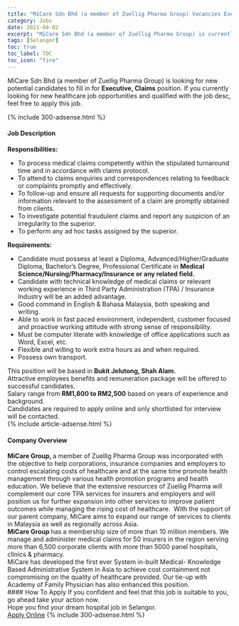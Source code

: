 ```yaml
---
title: "MiCare Sdn Bhd (a member of Zuellig Pharma Group) Vacancies Executive, Claims" 
category: Jobs 
date: 2021-04-02 
excerpt: "MiCare Sdn Bhd (a member of Zuellig Pharma Group) is currently looking for suitable person to fill in the Executive, Claims which positioned at Selangor" 
tags: [Selangor] 
toc: true 
toc_label: TOC 
toc_icon: "fire" 
--- 
```


<p>MiCare Sdn Bhd (a member of Zuellig Pharma Group) is looking for new potential candidates to fill in for <b>Executive, Claims</b> position. If you currently looking for new healthcare job opportunities and qualified with the job desc, feel free to apply this job.
</p>{% include 300-adsense.html %} 
<div><div><h4>Job Description</h4></div><div><div><span><div><div><strong>Responsibilities:</strong></div><ul><li>To process medical claims competently within the stipulated turnaround time and in accordance with claims protocol.</li><li>To attend to claims enquiries and correspondences relating to feedback or complaints promptly and effectively.</li><li>To follow-up and ensure all requests for supporting documents and/or information relevant to the assessment of a claim are promptly obtained from clients.</li><li>To investigate potential fraudulent claims and report any suspicion of an irregularity to the superior.</li><li>To perform any ad hoc tasks assigned by the superior.</li></ul><div><strong>Requirements:</strong></div><ul><li>Candidate must possess at least a Diploma, Advanced/Higher/Graduate Diploma, Bachelor&#8217;s Degree, Professional Certificate in <strong>Medical Science/Nursing/Pharmacy/Insurance or any related field.</strong></li><li>Candidate with technical knowledge of medical claims or relevant working experience in Third Party Administration (TPA) / Insurance Industry will be an added advantage.</li><li>Good command in English &amp; Bahasa Malaysia, both speaking and writing.</li><li>Able to work in fast paced environment, independent, customer focused and proactive working attitude with strong sense of responsibility.</li><li>Must be computer literate with knowledge of office applications such as Word, Excel, etc.</li><li>Flexible and willing to work extra hours as and when required.</li><li>Possess own transport.</li></ul><div>This position will be based in <strong>Bukit Jelutong, Shah Alam.</strong></div><div>Attractive employees benefits and remuneration package will be offered to successful candidates.</div><div>Salary range from <strong>RM1,800 to RM2,500</strong> based on years of experience and background.</div><div>Candidates are required to apply online and only shortlisted for interview will be contacted.</div></div></span></div></div></div> 
{% include article-adsense.html %} 
<div><div><h4>Company Overview</h4></div><div><div><span><div><div>
<div>
<strong>MiCare Group, </strong>a member of Zuellig Pharma Group was incorporated with the objective to help corporations, insurance companies and employers to control escalating costs of healthcare and at the same time promote health management through various health promotion programs and health education. We believe that the extensive resources of Zuellig Pharma will complement our core TPA services for insurers and employers and will position us for further expansion into other services to improve patient outcomes while managing the rising cost of healthcare.&#160; With the support of our parent company, MiCare aims to expand our range of services to clients in Malaysia as well as regionally across Asia.</div>
<div>
<strong>MiCare Group </strong>has a membership size of more than 10 million members. We manage and administer medical claims for 50 insurers in the region serving more than 6,500 corporate clients with more than 5000 panel hospitals, clinics &amp; pharmacy.<br>
		MiCare has developed the first ever System in-built Medical- Knowledge Based Administrative System in Asia to achieve cost containment not compromising on the quality of healthcare provided. Our tie-up with Academy of Family Physician has also enhanced this position.</div>
</div></div></span></div></div></div> 
#### How To Apply 
If you confident and feel that this job is suitable to you, go ahead take your action now. <br/> 
Hope you find your dream hospital job in Selangor. <br/> 
<a href="https://www.jobstreet.com.my/en/job/executive-claims-4523952?jobId=jobstreet-my-job-4523952" class="btn btn--warning" target="_blank" rel="nofollow noopenner">Apply Online</a> 
{% include 300-adsense.html %} 